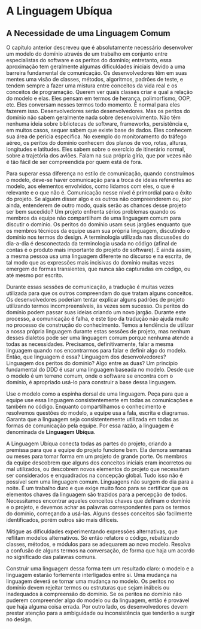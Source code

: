 # A Linguagem Ubíqua
 
## A Necessidade de uma Linguagem Comum
 
O capítulo anterior descreveu que é absolutamente necessário desenvolver um modelo do domínio através de um trabalho em conjunto entre especialistas do software e os peritos do domínio; entretanto, essa aproximação tem geralmente algumas dificuldades iniciais devido a uma barreira fundamental de comunicação. Os desenvolvedores têm em suas mentes uma visão de classes, métodos, algoritmos, padrões de teste, e tendem sempre a fazer uma mistura entre conceitos da vida real e os conceitos de programação. Querem ver quais classes criar e qual a relação do modelo e elas. Eles pensam em termos de herança, polimorfismo, OOP, etc. Eles conversam nesses termos todo momento. É normal para eles fazerem isso. Desenvolvedores serão desenvolvedores. Mas os peritos do domínio não sabem geralmente nada sobre desenvolvimento. Não têm nenhuma ideia sobre bibliotecas de software, frameworks, persistência e, em muitos casos, sequer sabem que existe base de dados. Eles conhecem sua área de perícia específica.
No exemplo do monitoramento do tráfego aéreo, os peritos do domínio conhecem dos planos de voo, rotas, alturas, longitudes e latitudes. Eles sabem sobre o exercício de itinerário normal, sobre a trajetória dos aviões. Falam na sua própria gíria, que por vezes não é tão fácil de ser compreendida por quem está de fora.

Para superar essa diferença no estilo de comunicação, quando construímos o modelo, deve-se haver comunicação para a troca de ideias referentes ao modelo, aos elementos envolvidos, como lidamos com eles, o que é relevante e o que não é. Comunicação nesse nível é primordial para o êxito do projeto. Se alguém disser algo e os outros não compreenderem ou, pior ainda, entenderem de outro modo, quais serão as chances desse projeto ser bem sucedido?
Um projeto enfrenta sérios problemas quando os membros da equipe não compartilham de uma linguagem comum para discutir o domínio. Os peritos do domínio usam seus jargões enquanto que os membros técnicos da equipe usam sua própria linguagem, discutindo o domínio nos termos do design.
A terminologia utilizada nas discussões do dia-a-dia é desconectada da terminologia usada no código (afinal de contas é o produto mais importante do projeto de software). E ainda assim, a mesma pessoa usa uma linguagem diferente no discurso e na escrita, de tal modo que as expressões mais incisivas do domínio muitas vezes emergem de formas transientes, que nunca são capturadas em código, ou até mesmo por escrito.

Durante essas sessões de comunicação, a tradução é muitas vezes utilizada para que os outros compreendam do que tratam alguns conceitos. Os desenvolvedores poderiam tentar explicar alguns padrões de projeto utilizando termos incompreensíveis, às vezes sem sucesso. Os peritos do domínio podem passar suas ideias criando um novo jargão. Durante este processo, a comunicação é falha, e este tipo da tradução não ajuda muito no processo de construção do conhecimento.
Temos a tendência de utilizar a nossa própria linguagem durante estas sessões de projeto, mas nenhum desses dialetos pode ser uma linguagem comum porque nenhuma atende a todas as necessidades.
Precisamos, definitivamente, falar a mesma linguagem quando nos encontrarmos para falar e definir algo do modelo. Então, que linguagem é essa? Linguagem dos desenvolvedores? Linguagem dos peritos do domínio? Algo entre as duas?
Um princípio fundamental do DDD é usar uma linguagem baseada no modelo. Desde que o modelo é um terreno comum, onde o software se encontra com o domínio, é apropriado usá-lo para construir a base dessa linguagem.

Use o modelo como a espinha dorsal de uma linguagem. Peça para que a equipe use essa linguagem consistentemente em todas as comunicações e também no código. Enquanto compartilhamos o conhecimento e resolvemos questões do modelo, a equipe usa a fala, escrita e diagramas. Garanta que a linguagem seja consistentemente utilizada em todas as formas de comunicação pela equipe. Por essa razão, a linguagem é denominada de __Linguagem Ubíqua__.

A Linguagem Ubíqua conecta todas as partes do projeto, criando a premissa para que a equipe do projeto funcione bem. Ela demora semanas ou meses para tomar forma em um projeto de grande porte. Os membros da equipe descobrem que alguns dos conceitos iniciais eram incorretos ou mal utilizados, ou descobrem novos elementos do projeto que necessitam ser considerados e enquadrados na concepção global. Tudo isso não é possível sem uma linguagem comum.
Linguagens não surgem do dia para a noite. É um trabalho duro e que exige muito foco para se certificar que os elementos chaves da linguagem são trazidos para a percepção de todos. Necessitamos encontrar aqueles conceitos chaves que definam o domínio e o projeto, e devemos achar as palavras correspondentes para os termos do domínio, começando a usá-las. Alguns desses conceitos são facilmente identificados, porém outros são mais difíceis.

Mitigue as dificuldades experimentando expressões alternativas, que reflitam modelos alternativos. Só então refatore o código, rebatizando classes, métodos, e módulos para se adequarem ao novo modelo. Resolva a confusão de alguns termos na conversação, de forma que haja um acordo no significado das palavras comuns.

Construir uma linguagem dessa forma tem um resultado claro: o modelo e a linguagem estarão fortemente interligados entre si. Uma mudança na linguagem deverá se tornar uma mudança no modelo.
Os peritos no domínio devem rejeitar termos ou estruturas que sejam inábeis ou inadequados à compreensão do domínio. Se os peritos no domínio não puderem compreender algo do modelo ou da linguagem, então é provável que haja alguma coisa errada. Por outro lado, os desenvolvedores devem prestar atenção para a ambiguidade ou inconsistência que tenderão a surgir no design.